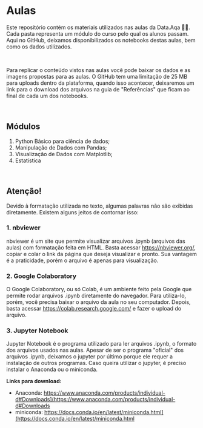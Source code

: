 # Aulas
Este repositório contém os materiais utilizados nas aulas da Data.Aqa 👨‍💻. Cada pasta representa um módulo do curso pelo qual os alunos passam. Aqui no GitHub, deixamos disponibilizados os notebooks destas aulas, bem como os dados utilizados. 

<br>

Para replicar o conteúdo vistos nas aulas você pode baixar os dados e as imagens propostas para as aulas. O GitHub tem uma limitação de 25 MB para uploads dentro da plataforma, quando isso acontecer, deixaremos um link para o download dos arquivos na guia de "Referências" que ficam ao final de cada um dos notebooks. 

<br>

## Módulos
1. Python Básico para ciência de dados;
2. Manipulação de Dados com Pandas;
3. Visualização de Dados com Matplotlib;
4. Estatística

<br>

## Atenção!
Devido à formatação utilizada no texto, algumas palavras não são exibidas diretamente. Existem alguns jeitos de contornar isso:
### 1. nbviewer 
nbviewer é um site que permite visualizar arquivos .ipynb (arquivos das aulas) com formatação feita em HTML. Basta acessar https://nbviewer.org/, copiar e colar o link da página que deseja visualizar e pronto. 
Sua vantagem é a praticidade, porém o arquivo é apenas para visualização.
### 2. Google Colaboratory
O Google Colaboratory, ou só Colab, é um ambiente feito pela Google que permite rodar arquivos .ipynb diretamente do navegador. Para utiliza-lo, porém, você precisa baixar o arquivo da aula no seu computador. Depois, basta acessar https://colab.research.google.com/ e fazer o upload do arquivo.
### 3. Jupyter Notebook
Jupyter Notebook é o programa utilizado para ler arquivos .ipynb, o formato dos arquivos usados nas aulas. Apesar de ser o programa "oficial" dos arquivos .ipynb, deixamos o jupyter por último porque ele requer a instalação de outros programas. Caso queira utilizar o jupyter, é preciso instalar o Anaconda ou o miniconda.

**Links para download:**
- Anaconda: https://www.anaconda.com/products/individual-d#Downloads](https://www.anaconda.com/products/individual-d#Downloads
- miniconda: https://docs.conda.io/en/latest/miniconda.html](https://docs.conda.io/en/latest/miniconda.html
